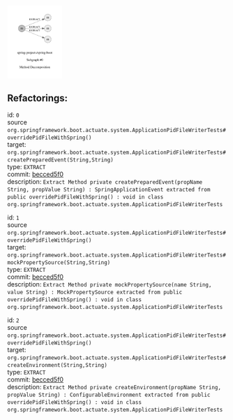 <img src=subgraph_atomic_0.svg width=25%>

## Refactorings:

id: `0`\
source `org.springframework.boot.actuate.system.ApplicationPidFileWriterTests#overridePidFileWithSpring()`\
target: `org.springframework.boot.actuate.system.ApplicationPidFileWriterTests#createPreparedEvent(String,String)`\
type: `EXTRACT`\
commit: [becced5f0](https://github.com/spring-projects/spring-boot/commit/becced5f0b7bac8200df7a5706b568687b517b90)\
description: `Extract Method private createPreparedEvent(propName String, propValue String) : SpringApplicationEvent extracted from public overridePidFileWithSpring() : void in class org.springframework.boot.actuate.system.ApplicationPidFileWriterTests`

id: `1`\
source `org.springframework.boot.actuate.system.ApplicationPidFileWriterTests#overridePidFileWithSpring()`\
target: `org.springframework.boot.actuate.system.ApplicationPidFileWriterTests#mockPropertySource(String,String)`\
type: `EXTRACT`\
commit: [becced5f0](https://github.com/spring-projects/spring-boot/commit/becced5f0b7bac8200df7a5706b568687b517b90)\
description: `Extract Method private mockPropertySource(name String, value String) : MockPropertySource extracted from public overridePidFileWithSpring() : void in class org.springframework.boot.actuate.system.ApplicationPidFileWriterTests`

id: `2`\
source `org.springframework.boot.actuate.system.ApplicationPidFileWriterTests#overridePidFileWithSpring()`\
target: `org.springframework.boot.actuate.system.ApplicationPidFileWriterTests#createEnvironment(String,String)`\
type: `EXTRACT`\
commit: [becced5f0](https://github.com/spring-projects/spring-boot/commit/becced5f0b7bac8200df7a5706b568687b517b90)\
description: `Extract Method private createEnvironment(propName String, propValue String) : ConfigurableEnvironment extracted from public overridePidFileWithSpring() : void in class org.springframework.boot.actuate.system.ApplicationPidFileWriterTests`

